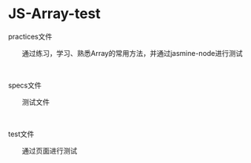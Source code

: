 # JS-Array-test

practices文件
&emsp;&emsp;

&emsp;&emsp;通过练习，学习、熟悉Array的常用方法，并通过jasmine-node进行测试
&emsp;

&emsp;

specs文件
&emsp;&emsp;

&emsp;&emsp;测试文件
&emsp;

&emsp;

test文件
&emsp;

&emsp;&emsp;通过页面进行测试
